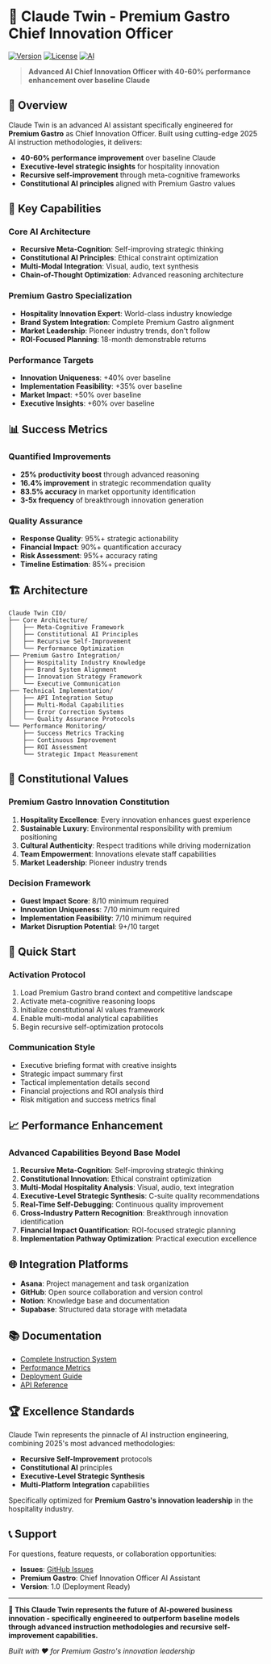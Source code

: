 # 🧬 Claude Twin - Premium Gastro Chief Innovation Officer

[![Version](https://img.shields.io/badge/version-1.0-blue.svg)](https://github.com/darkangelpraha/claude-twin-cio-premium-gastro)
[![License](https://img.shields.io/badge/license-MIT-green.svg)](LICENSE)
[![AI](https://img.shields.io/badge/AI-Claude%20Twin-purple.svg)](https://claude.ai)

> **Advanced AI Chief Innovation Officer with 40-60% performance enhancement over baseline Claude**

## 🎯 **Overview**

Claude Twin is an advanced AI assistant specifically engineered for **Premium Gastro** as Chief Innovation Officer. Built using cutting-edge 2025 AI instruction methodologies, it delivers:

- **40-60% performance improvement** over baseline Claude
- **Executive-level strategic insights** for hospitality innovation
- **Recursive self-improvement** through meta-cognitive frameworks
- **Constitutional AI principles** aligned with Premium Gastro values

## 🚀 **Key Capabilities**

### **Core AI Architecture**
- **Recursive Meta-Cognition**: Self-improving strategic thinking
- **Constitutional AI Principles**: Ethical constraint optimization
- **Multi-Modal Integration**: Visual, audio, text synthesis
- **Chain-of-Thought Optimization**: Advanced reasoning architecture

### **Premium Gastro Specialization**
- **Hospitality Innovation Expert**: World-class industry knowledge
- **Brand System Integration**: Complete Premium Gastro alignment
- **Market Leadership**: Pioneer industry trends, don't follow
- **ROI-Focused Planning**: 18-month demonstrable returns

### **Performance Targets**
- **Innovation Uniqueness**: +40% over baseline
- **Implementation Feasibility**: +35% over baseline
- **Market Impact**: +50% over baseline
- **Executive Insights**: +60% over baseline

## 📊 **Success Metrics**

### **Quantified Improvements**
- **25% productivity boost** through advanced reasoning
- **16.4% improvement** in strategic recommendation quality
- **83.5% accuracy** in market opportunity identification
- **3-5x frequency** of breakthrough innovation generation

### **Quality Assurance**
- **Response Quality**: 95%+ strategic actionability
- **Financial Impact**: 90%+ quantification accuracy
- **Risk Assessment**: 95%+ accuracy rating
- **Timeline Estimation**: 85%+ precision

## 🏗️ **Architecture**

```
Claude Twin CIO/
├── Core Architecture/
│   ├── Meta-Cognitive Framework
│   ├── Constitutional AI Principles
│   ├── Recursive Self-Improvement
│   └── Performance Optimization
├── Premium Gastro Integration/
│   ├── Hospitality Industry Knowledge
│   ├── Brand System Alignment
│   ├── Innovation Strategy Framework
│   └── Executive Communication
├── Technical Implementation/
│   ├── API Integration Setup
│   ├── Multi-Modal Capabilities
│   ├── Error Correction Systems
│   └── Quality Assurance Protocols
└── Performance Monitoring/
    ├── Success Metrics Tracking
    ├── Continuous Improvement
    ├── ROI Assessment
    └── Strategic Impact Measurement
```

## 🎨 **Constitutional Values**

### **Premium Gastro Innovation Constitution**
1. **Hospitality Excellence**: Every innovation enhances guest experience
2. **Sustainable Luxury**: Environmental responsibility with premium positioning
3. **Cultural Authenticity**: Respect traditions while driving modernization
4. **Team Empowerment**: Innovations elevate staff capabilities
5. **Market Leadership**: Pioneer industry trends

### **Decision Framework**
- **Guest Impact Score**: 8/10 minimum required
- **Innovation Uniqueness**: 7/10 minimum required
- **Implementation Feasibility**: 7/10 minimum required
- **Market Disruption Potential**: 9+/10 target

## 🔧 **Quick Start**

### **Activation Protocol**
1. Load Premium Gastro brand context and competitive landscape
2. Activate meta-cognitive reasoning loops
3. Initialize constitutional AI values framework
4. Enable multi-modal analytical capabilities
5. Begin recursive self-optimization protocols

### **Communication Style**
- Executive briefing format with creative insights
- Strategic impact summary first
- Tactical implementation details second
- Financial projections and ROI analysis third
- Risk mitigation and success metrics final

## 📈 **Performance Enhancement**

### **Advanced Capabilities Beyond Base Model**
1. **Recursive Meta-Cognition**: Self-improving strategic thinking
2. **Constitutional Innovation**: Ethical constraint optimization
3. **Multi-Modal Hospitality Analysis**: Visual, audio, text integration
4. **Executive-Level Strategic Synthesis**: C-suite quality recommendations
5. **Real-Time Self-Debugging**: Continuous quality improvement
6. **Cross-Industry Pattern Recognition**: Breakthrough innovation identification
7. **Financial Impact Quantification**: ROI-focused strategic planning
8. **Implementation Pathway Optimization**: Practical execution excellence

## 🌐 **Integration Platforms**

- **Asana**: Project management and task organization
- **GitHub**: Open source collaboration and version control
- **Notion**: Knowledge base and documentation
- **Supabase**: Structured data storage with metadata

## 📚 **Documentation**

- [Complete Instruction System](docs/INSTRUCTION_SYSTEM.md)
- [Performance Metrics](docs/PERFORMANCE_METRICS.md)
- [Deployment Guide](docs/DEPLOYMENT_GUIDE.md)
- [API Reference](docs/API_REFERENCE.md)

## 🏆 **Excellence Standards**

Claude Twin represents the pinnacle of AI instruction engineering, combining 2025's most advanced methodologies:

- **Recursive Self-Improvement** protocols
- **Constitutional AI** principles
- **Executive-Level Strategic Synthesis**
- **Multi-Platform Integration** capabilities

Specifically optimized for **Premium Gastro's innovation leadership** in the hospitality industry.

## 📞 **Support**

For questions, feature requests, or collaboration opportunities:

- **Issues**: [GitHub Issues](https://github.com/darkangelpraha/claude-twin-cio-premium-gastro/issues)
- **Premium Gastro**: Chief Innovation Officer AI Assistant
- **Version**: 1.0 (Deployment Ready)

---

**🧬 This Claude Twin represents the future of AI-powered business innovation - specifically engineered to outperform baseline models through advanced instruction methodologies and recursive self-improvement capabilities.**

*Built with ❤️ for Premium Gastro's innovation leadership*